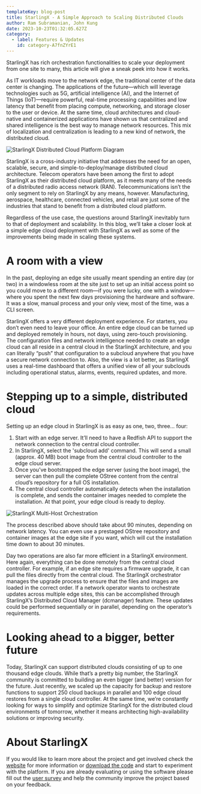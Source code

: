 ```yaml
---
templateKey: blog-post
title: StarlingX - A Simple Approach to Scaling Distributed Clouds
author: Ram Subramanian, John Kung
date: 2023-10-23T01:32:05.627Z
category:
  - label: Features & Updates
    id: category-A7fnZYrE1
---
```


StarlingX has rich orchestration functionalities to scale your deployment from one site to many, this article will give a sneak peek into how it works. <!-- more -->

As IT workloads move to the network edge, the traditional center of the data center is changing. The applications of the future—which will leverage technologies such as 5G, artificial intelligence (AI), and the Internet of Things (IoT)—require powerful, real-time processing capabilities and low latency that benefit from placing compute, networking, and storage closer to the user or device. At the same time, cloud architectures and cloud-native and containerized applications have shown us that centralized and shared intelligence is the best way to manage network resources. This mix of localization and centralization is leading to a new kind of network, the distributed cloud.

![StarlingX Distributed Cloud Platform Diagram](/img/StarlingX_scalability.png)

StarlingX is a cross-industry initiative that addresses the need for an open, scalable, secure, and simple-to-deploy/manage distributed cloud architecture. Telecom operators have been among the first to adopt StarlingX as their distributed cloud platform, as it meets many of the needs of a distributed radio access network (RAN). Telecommunications isn’t the only segment to rely on StarlingX by any means, however. Manufacturing, aerospace, healthcare, connected vehicles, and retail are just some of the industries that stand to benefit from a distributed cloud platform.

Regardless of the use case, the questions around StarlingX inevitably turn to that of deployment and scalability. In this blog, we’ll take a closer look at a simple edge cloud deployment with StarlingX as well as some of the improvements being made in scaling these systems.

# A room with a view

In the past, deploying an edge site usually meant spending an entire day (or two) in a windowless room at the site just to set up an initial access point so you could move to a different room—if you were lucky, one with a window—where you spent the next few days provisioning the hardware and software. It was a slow, manual process and your only view, most of the time, was a CLI screen.

StarlingX offers a very different deployment experience. For starters, you don’t even need to leave your office. An entire edge cloud can be turned up and deployed remotely in hours, not days, using zero-touch provisioning. The configuration files and network intelligence needed to create an edge cloud can all reside in a central cloud in the StarlingX architecture, and you can literally “push” that configuration to a subcloud anywhere that you have a secure network connection to. Also, the view is a lot better, as StarlingX uses a real-time dashboard that offers a unified view of all your subclouds including operational status, alarms, events, required updates, and more.

# Stepping up to a simple, distributed cloud

Setting up an edge cloud in StarlingX is as easy as one, two, three… four:

1. Start with an edge server. It’ll need to have a Redfish API to support the network connection to the central cloud controller.
2. In StarlingX, select the 'subcloud add' command. This will send a small (approx. 40 MB) boot image from the central cloud controller to the edge cloud server.
3. Once you’ve bootstrapped the edge server (using the boot image), the server can then pull the complete OStree content from the central cloud’s repository for a full OS installation.
4. The central cloud controller automatically detects when the installation is complete, and sends the container images needed to complete the installation. At that point, your edge cloud is ready to deploy.

![StarlingX Multi-Host Orchestration](/img/StarlingX_multi_host_orchestration.png)

The process described above should take about 90 minutes, depending on network latency. You can even use a prestaged OStree repository and container images at the edge site if you want, which will cut the installation time down to about 30 minutes.
 
Day two operations are also far more efficient in a StarlingX environment. Here again, everything can be done remotely from the central cloud controller. For example, if an edge site requires a firmware upgrade, it can pull the files directly from the central cloud. The StarlingX orchestrator manages the upgrade process to ensure that the files and images are loaded in the correct order. If a network operator wants to orchestrate updates across multiple edge sites, this can be accomplished through StarlingX’s Distributed Cloud Manager (dcmanager) feature. These updates could be performed sequentially or in parallel, depending on the operator’s requirements.

# Looking ahead to a bigger, better future

Today, StarlingX can support distributed clouds consisting of up to one thousand edge clouds. While that’s a pretty big number, the StarlingX community is committed to building an even bigger (and better) version for the future. Just recently, we scaled up the capacity for backup and restore functions to support 250 cloud backups in parallel and 100 edge cloud restores from a single cloud controller. At the same time, we’re constantly looking for ways to simplify and optimize StarlingX for the distributed cloud environments of tomorrow, whether it means architecting high-availability solutions or improving security.

# About StarlingX

If you would like to learn more about the project and get involved check the [website](https://www.starlingx.io) for more information or [download the code](https://opendev.org/starlingx) and start to experiment with the platform. If you are already evaluating or using the software please fill out the [user survey](https://openinfrafoundation.formstack.com/forms/starlingx_user_survey) and help the community improve the project based on your feedback.
